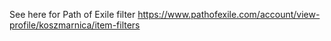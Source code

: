 See here for Path of Exile filter https://www.pathofexile.com/account/view-profile/koszmarnica/item-filters
